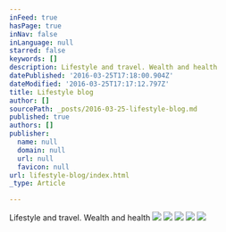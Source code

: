 ```yaml
---
inFeed: true
hasPage: true
inNav: false
inLanguage: null
starred: false
keywords: []
description: Lifestyle and travel. Wealth and health
datePublished: '2016-03-25T17:18:00.904Z'
dateModified: '2016-03-25T17:17:12.797Z'
title: Lifestyle blog
author: []
sourcePath: _posts/2016-03-25-lifestyle-blog.md
published: true
authors: []
publisher:
  name: null
  domain: null
  url: null
  favicon: null
url: lifestyle-blog/index.html
_type: Article

---
```

Lifestyle and travel. Wealth and health
![](https://the-grid-user-content.s3-us-west-2.amazonaws.com/4c3d1361-fa08-47c5-9b90-cd8ead7404fc.jpg)
![](https://the-grid-user-content.s3-us-west-2.amazonaws.com/cf4dffb1-d3c9-4b9b-8f29-526e8b0b0f51.jpg)
![](https://the-grid-user-content.s3-us-west-2.amazonaws.com/2632b32a-197c-4d88-b146-c34094e83744.jpg)
![](https://the-grid-user-content.s3-us-west-2.amazonaws.com/9af6cfec-0cef-4dbc-adfd-38bc7a8e94d0.jpg)
![](https://the-grid-user-content.s3-us-west-2.amazonaws.com/4d44cf0e-4f0d-4479-bff5-960b4df135ca.jpg)